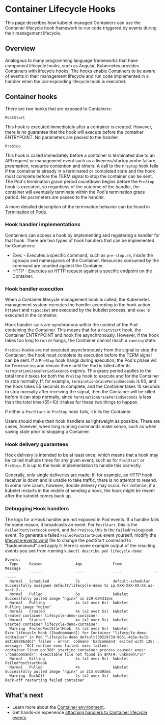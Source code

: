 # Container Lifecycle Hooks

This page describes how kubelet managed Containers can use the Container lifecycle hook framework to run code triggered by events during their management lifecycle.

## Overview

Analogous to many programming language frameworks that have component lifecycle hooks, such as Angular, Kubernetes provides Containers with lifecycle hooks. The hooks enable Containers to be aware of events in their management lifecycle and run code implemented in a handler when the corresponding lifecycle hook is executed.

## Container hooks

There are two hooks that are exposed to Containers:

`PostStart`

This hook is executed immediately after a container is created. However, there is no guarantee that the hook will execute before the container ENTRYPOINT. No parameters are passed to the handler.

`PreStop`

This hook is called immediately before a container is terminated due to an API request or management event such as a liveness/startup probe failure, preemption, resource contention and others. A call to the `PreStop` hook fails if the container is already in a terminated or completed state and the hook must complete before the TERM signal to stop the container can be sent. The Pod's termination grace period countdown begins before the `PreStop` hook is executed, so regardless of the outcome of the handler, the container will eventually terminate within the Pod's termination grace period. No parameters are passed to the handler.

A more detailed description of the termination behavior can be found in [Termination of Pods](https://kubernetes.io/docs/concepts/workloads/pods/pod-lifecycle/#pod-termination).

### Hook handler implementations

Containers can access a hook by implementing and registering a handler for that hook. There are two types of hook handlers that can be implemented for Containers:

- Exec - Executes a specific command, such as `pre-stop.sh`, inside the cgroups and namespaces of the Container. Resources consumed by the command are counted against the Container.
- HTTP - Executes an HTTP request against a specific endpoint on the Container.

### Hook handler execution

When a Container lifecycle management hook is called, the Kubernetes management system executes the handler according to the hook action, `httpGet` and `tcpSocket` are executed by the kubelet process, and `exec` is executed in the container.

Hook handler calls are synchronous within the context of the Pod containing the Container. This means that for a `PostStart` hook, the Container ENTRYPOINT and hook fire asynchronously. However, if the hook takes too long to run or hangs, the Container cannot reach a `running` state.

`PreStop` hooks are not executed asynchronously from the signal to stop the Container; the hook must complete its execution before the TERM signal can be sent. If a `PreStop` hook hangs during execution, the Pod's phase will be `Terminating` and remain there until the Pod is killed after its `terminationGracePeriodSeconds` expires. This grace period applies to the total time it takes for both the `PreStop` hook to execute and for the Container to stop normally. If, for example, `terminationGracePeriodSeconds` is 60, and the hook takes 55 seconds to complete, and the Container takes 10 seconds to stop normally after receiving the signal, then the Container will be killed before it can stop normally, since `terminationGracePeriodSeconds` is less than the total time (55+10) it takes for these two things to happen.

If either a `PostStart` or `PreStop` hook fails, it kills the Container.

Users should make their hook handlers as lightweight as possible. There are cases, however, when long running commands make sense, such as when saving state prior to stopping a Container.

### Hook delivery guarantees

Hook delivery is intended to be at least once, which means that a hook may be called multiple times for any given event, such as for `PostStart` or `PreStop`. It is up to the hook implementation to handle this correctly.

Generally, only single deliveries are made. If, for example, an HTTP hook receiver is down and is unable to take traffic, there is no attempt to resend. In some rare cases, however, double delivery may occur. For instance, if a kubelet restarts in the middle of sending a hook, the hook might be resent after the kubelet comes back up.

### Debugging Hook handlers

The logs for a Hook handler are not exposed in Pod events. If a handler fails for some reason, it broadcasts an event. For `PostStart`, this is the `FailedPostStartHook` event, and for `PreStop`, this is the `FailedPreStopHook` event. To generate a failed `FailedPostStartHook` event yourself, modify the [lifecycle-events.yaml](https://raw.githubusercontent.com/kubernetes/website/main/content/en/examples/pods/lifecycle-events.yaml) file to change the postStart command to "badcommand" and apply it. Here is some example output of the resulting events you see from running `kubectl describe pod lifecycle-demo`:

```
Events:
  Type     Reason               Age              From               Message
  ----     ------               ----             ----               -------
  Normal   Scheduled            7s               default-scheduler  Successfully assigned default/lifecycle-demo to ip-XXX-XXX-XX-XX.us-east-2...
  Normal   Pulled               6s               kubelet            Successfully pulled image "nginx" in 229.604315ms
  Normal   Pulling              4s (x2 over 6s)  kubelet            Pulling image "nginx"
  Normal   Created              4s (x2 over 5s)  kubelet            Created container lifecycle-demo-container
  Normal   Started              4s (x2 over 5s)  kubelet            Started container lifecycle-demo-container
  Warning  FailedPostStartHook  4s (x2 over 5s)  kubelet            Exec lifecycle hook ([badcommand]) for Container "lifecycle-demo-container" in Pod "lifecycle-demo_default(30229739-9651-4e5a-9a32-a8f1688862db)" failed - error: command 'badcommand' exited with 126: , message: "OCI runtime exec failed: exec failed: container_linux.go:380: starting container process caused: exec: \"badcommand\": executable file not found in $PATH: unknown\r\n"
  Normal   Killing              4s (x2 over 5s)  kubelet            FailedPostStartHook
  Normal   Pulled               4s               kubelet            Successfully pulled image "nginx" in 215.66395ms
  Warning  BackOff              2s (x2 over 3s)  kubelet            Back-off restarting failed container
```

## What's next

- Learn more about the [Container environment](https://kubernetes.io/docs/concepts/containers/container-environment/).
- Get hands-on experience [attaching handlers to Container lifecycle events](https://kubernetes.io/docs/tasks/configure-pod-container/attach-handler-lifecycle-event/).